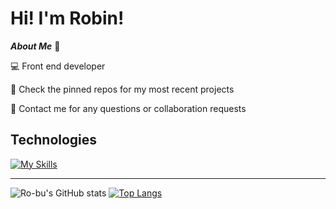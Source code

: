 # Hi! I'm Robin!

***About Me*** :loudspeaker:

:computer: Front end developer

:round_pushpin: Check the pinned repos for my most recent projects

:page_with_curl: Contact me for any questions or collaboration requests




## Technologies

[![My Skills](https://skills.thijs.gg/icons?i=js,html,css,react)](https://skills.thijs.gg)


----

![Ro-bu's GitHub stats](https://github-readme-stats.vercel.app/api?username=Ro-bu&hide=prs,issues,contribs&theme=graywhite&show_icons=true)
[![Top Langs](https://github-readme-stats.vercel.app/api/top-langs/?username=Ro-bu&theme=graywhite&layout=compact)](https://github.com/anuraghazra/github-readme-stats)
